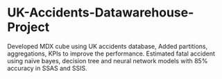 # UK-Accidents-Datawarehouse-Project

Developed MDX cube using UK accidents database, Added partitions, aggregations, KPIs to improve the performance. Estimated fatal accident using naïve bayes, decision tree and neural network models with 85% accuracy in SSAS and SSIS.
